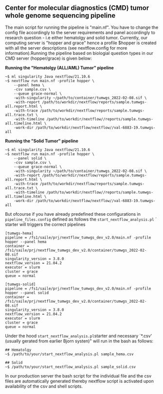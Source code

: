 ## Center for molecular diagnostics (CMD) tumor whole genome sequencing pipeline 

The main script for running the pipeline is "main.nf". You have to change the config file accordingly to the server requirements and panel accordingly to research question - i.e either hematolgy and solid tumor. Currently, our computing server is "hopper and grace" hence a profile $hopper is created with all the server descriptions (see nextflow.config for more information).Running the pipeline based on biologial question types in our CMD server (hopper/grace) is given below:  

**Running the "Hematolgy (ALL/AML) Tumor" pipeline**


```console
~$ ml singularity Java nextflow/21.10.6
~$ nextflow run main.nf -profile hopper \
    --panel hema \
    -csv sample.csv \ 
    --queue grace-normal \
    -with-singularity ~/path/to/container/tumwgs_2022-02-08.sif \
    -with-report /path/to/workdir/nextflow/reports/sample.tumwgs-all.report.html \
    -with-trace /path/to/workdir/nextflow/reports/sample.tumwgs-all.trace.txt \
    -with-timeline /path/to/workdir/nextflow//reports/sample.tumwgs-all.timeline.html \
    -work-dir /path/to/workdir/nextflow/nextflow//val-6883-19.tumwgs-all
```

**Running the "Solid Tumor" pipeline**

```console
~$ ml singularity Java nextflow/21.10.6
~$ nextflow run main.nf -profile hopper \
    --panel solid \
    -csv sample.csv \ 
    --queue grace-normal \
    -with-singularity ~/path/to/container/tumwgs_2022-02-08.sif \
    -with-report /path/to/workdir/nextflow/reports/sample.tumwgs-all.report.html \
    -with-trace /path/to/workdir/nextflow/reports/sample.tumwgs-all.trace.txt \
    -with-timeline /path/to/workdir/nextflow//reports/sample.tumwgs-all.timeline.html \
    -work-dir /path/to/workdir/nextflow/nextflow//val-6883-19.tumwgs-all
```

But ofcourse if you have already predefined these configurations in `pipeline_files.config` defined as follows the `start_nextflow_analysis.pl` ´ starter will triggers the correct pipelines

```
[tumwgs-hema]
pipeline = /fs1/saile/prj/nextflow_tumwgs_dev_v2.0/main.nf -profile hopper --panel hema
container = /fs1/saile/prj/nextflow_tumwgs_dev_v2.0/container/tumwgs_2022-02-08.sif
singularity_version = 3.8.0
nextflow_version = 21.04.2
executor = slurm
cluster = grace
queue = normal

[tumwgs-solid]
pipeline = /fs1/saile/prj/nextflow_tumwgs_dev_v2.0/main.nf -profile hopper --panel solid
container = /fs1/saile/prj/nextflow_tumwgs_dev_v2.0/container/tumwgs_2022-02-08.sif
singularity_version = 3.8.0
nextflow_version = 21.04.2
executor = slurm
cluster = grace
queue = normal
```

Under the hood `start_nextflow_analysis.pl`starter and necessary `*.csv' (usually gerated from earlier Bjorn systen)" will run in the bash as follows:

```console 
## Hematolgy
~$ /path/to/your/start_nextflow_analysis.pl sample_hema.csv

## Solid 
~$ /path/to/your/start_nextflow_analysis.pl sample_solid.csv

```
In our production server the bash script for the individual file and the csv files are automatically generated thereby nextflow script is activated upon availability of the csv and shell scripts.
